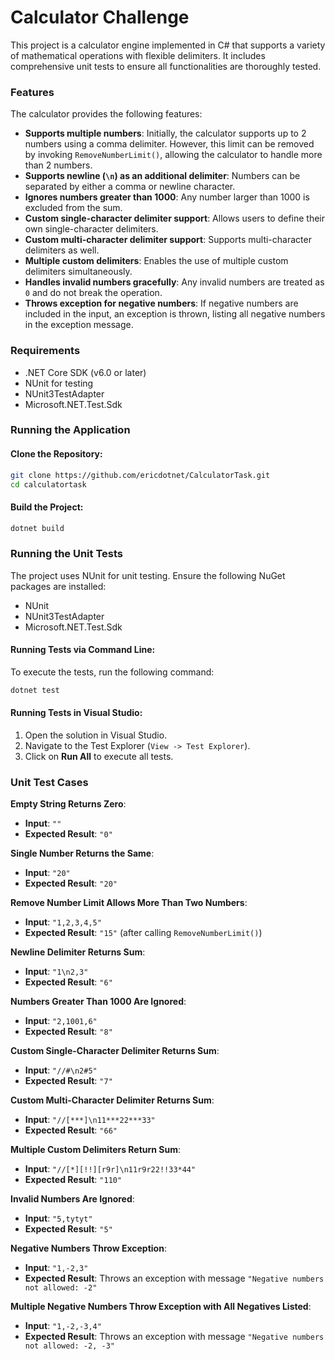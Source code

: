 # Calculator Challenge

This project is a calculator engine implemented in C# that supports a variety of mathematical operations with flexible delimiters. It includes comprehensive unit tests to ensure all functionalities are thoroughly tested.

### Features
The calculator provides the following features:

- **Supports multiple numbers**: Initially, the calculator supports up to 2 numbers using a comma delimiter. However, this limit can be removed by invoking `RemoveNumberLimit()`, allowing the calculator to handle more than 2 numbers.
- **Supports newline (`\n`) as an additional delimiter**: Numbers can be separated by either a comma or newline character.
- **Ignores numbers greater than 1000**: Any number larger than 1000 is excluded from the sum.
- **Custom single-character delimiter support**: Allows users to define their own single-character delimiters.
- **Custom multi-character delimiter support**: Supports multi-character delimiters as well.
- **Multiple custom delimiters**: Enables the use of multiple custom delimiters simultaneously.
- **Handles invalid numbers gracefully**: Any invalid numbers are treated as `0` and do not break the operation.
- **Throws exception for negative numbers**: If negative numbers are included in the input, an exception is thrown, listing all negative numbers in the exception message.

### Requirements
- .NET Core SDK (v6.0 or later)
- NUnit for testing
- NUnit3TestAdapter
- Microsoft.NET.Test.Sdk

### Running the Application

#### Clone the Repository:
```bash
git clone https://github.com/ericdotnet/CalculatorTask.git
cd calculatortask
```

#### Build the Project:
```bash
dotnet build
```

### Running the Unit Tests
The project uses NUnit for unit testing. Ensure the following NuGet packages are installed:

- NUnit
- NUnit3TestAdapter
- Microsoft.NET.Test.Sdk

#### Running Tests via Command Line:
To execute the tests, run the following command:
```bash
dotnet test
```

#### Running Tests in Visual Studio:
1. Open the solution in Visual Studio.
2. Navigate to the Test Explorer (`View -> Test Explorer`).
3. Click on **Run All** to execute all tests.

### Unit Test Cases

**Empty String Returns Zero**:  
- **Input**: `""`  
- **Expected Result**: `"0"`

**Single Number Returns the Same**:  
- **Input**: `"20"`  
- **Expected Result**: `"20"`

**Remove Number Limit Allows More Than Two Numbers**:  
- **Input**: `"1,2,3,4,5"`  
- **Expected Result**: `"15"` (after calling `RemoveNumberLimit()`)

**Newline Delimiter Returns Sum**:  
- **Input**: `"1\n2,3"`  
- **Expected Result**: `"6"`

**Numbers Greater Than 1000 Are Ignored**:  
- **Input**: `"2,1001,6"`  
- **Expected Result**: `"8"`

**Custom Single-Character Delimiter Returns Sum**:  
- **Input**: `"//#\n2#5"`  
- **Expected Result**: `"7"`

**Custom Multi-Character Delimiter Returns Sum**:  
- **Input**: `"//[***]\n11***22***33"`  
- **Expected Result**: `"66"`

**Multiple Custom Delimiters Return Sum**:  
- **Input**: `"//[*][!!][r9r]\n11r9r22!!33*44"`  
- **Expected Result**: `"110"`

**Invalid Numbers Are Ignored**:  
- **Input**: `"5,tytyt"`  
- **Expected Result**: `"5"`

**Negative Numbers Throw Exception**:  
- **Input**: `"1,-2,3"`  
- **Expected Result**: Throws an exception with message `"Negative numbers not allowed: -2"`

**Multiple Negative Numbers Throw Exception with All Negatives Listed**:  
- **Input**: `"1,-2,-3,4"`  
- **Expected Result**: Throws an exception with message `"Negative numbers not allowed: -2, -3"`
